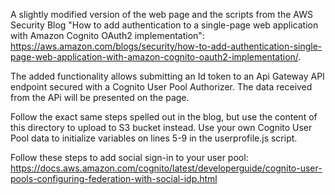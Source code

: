 A slightly modified version of the web page and the scripts from the AWS Security Blog "How to add authentication to a single-page web application with Amazon Cognito OAuth2 implementation": https://aws.amazon.com/blogs/security/how-to-add-authentication-single-page-web-application-with-amazon-cognito-oauth2-implementation/. 

The added functionality allows submitting an Id token to an Api Gateway API endpoint secured with a Cognito User Pool Authorizer. The data received from the APi will be presented on the page.

Follow the exact same steps spelled out in the blog, but use the content of this directory to upload to S3 bucket instead. Use your own Cognito User Pool data to initialize variables on lines 5-9 in the userprofile.js script.

Follow these steps to add social sign-in to your user pool: https://docs.aws.amazon.com/cognito/latest/developerguide/cognito-user-pools-configuring-federation-with-social-idp.html